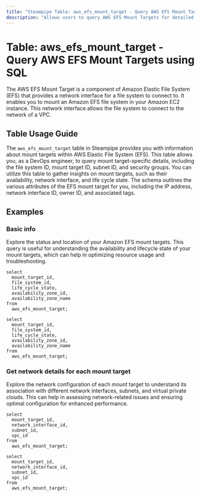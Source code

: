 ```yaml
---
title: "Steampipe Table: aws_efs_mount_target - Query AWS EFS Mount Targets using SQL"
description: "Allows users to query AWS EFS Mount Targets for detailed information about each mount target's configuration, status, and associated resources."
---
```


# Table: aws_efs_mount_target - Query AWS EFS Mount Targets using SQL

The AWS EFS Mount Target is a component of Amazon Elastic File System (EFS) that provides a network interface for a file system to connect to. It enables you to mount an Amazon EFS file system in your Amazon EC2 instance. This network interface allows the file system to connect to the network of a VPC.

## Table Usage Guide

The `aws_efs_mount_target` table in Steampipe provides you with information about mount targets within AWS Elastic File System (EFS). This table allows you, as a DevOps engineer, to query mount target-specific details, including the file system ID, mount target ID, subnet ID, and security groups. You can utilize this table to gather insights on mount targets, such as their availability, network interface, and life cycle state. The schema outlines the various attributes of the EFS mount target for you, including the IP address, network interface ID, owner ID, and associated tags.

## Examples

### Basic info
Explore the status and location of your Amazon EFS mount targets. This query is useful for understanding the availability and lifecycle state of your mount targets, which can help in optimizing resource usage and troubleshooting.

```sql+postgres
select
  mount_target_id,
  file_system_id,
  life_cycle_state,
  availability_zone_id,
  availability_zone_name
from
  aws_efs_mount_target;
```

```sql+sqlite
select
  mount_target_id,
  file_system_id,
  life_cycle_state,
  availability_zone_id,
  availability_zone_name
from
  aws_efs_mount_target;
```

### Get network details for each mount target
Explore the network configuration of each mount target to understand its association with different network interfaces, subnets, and virtual private clouds. This can help in assessing network-related issues and ensuring optimal configuration for enhanced performance.

```sql+postgres
select
  mount_target_id,
  network_interface_id,
  subnet_id,
  vpc_id
from
  aws_efs_mount_target;
```

```sql+sqlite
select
  mount_target_id,
  network_interface_id,
  subnet_id,
  vpc_id
from
  aws_efs_mount_target;
```